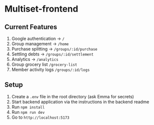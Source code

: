 # Multiset-frontend

## Current Features

1. Google authentication -> `/`
2. Group management -> `/home`
3. Purchase splitting -> `/groups/:id/purchase`
4. Settling debts -> `/groups/:id/settlement`
5. Analytics -> `/analytics`
6. Group grocery list `/grocery-list`
7. Member activity logs `/groups/:id/logs`

## Setup

1. Create a `.env` file in the root directory (ask Emma for secrets)
2. Start backend application via the instructions in the backend readme
3. Run `npm install`
4. Run `npm run dev`
5. Go to `http://localhost:5173`
